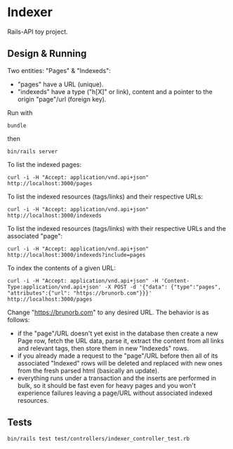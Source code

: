 # Indexer

Rails-API toy project.

## Design & Running

Two entities: "Pages" & "Indexeds":
 - "pages" have a URL (unique).
 - "indexeds" have a type ("h[X]" or link), content and a pointer to the origin "page"/url (foreign key).

Run with

`bundle`

then

 `bin/rails server`


To list the indexed pages:

    curl -i -H "Accept: application/vnd.api+json" http://localhost:3000/pages

To list the indexed resources (tags/links) and their respective URLs:

    curl -i -H "Accept: application/vnd.api+json" http://localhost:3000/indexeds

To list the indexed resources (tags/links) with their respective URLs and the associated "page":

    curl -i -H "Accept: application/vnd.api+json" http://localhost:3000/indexeds?include=pages

To index the contents of a given URL:

    curl -i -H "Accept: application/vnd.api+json" -H 'Content-Type:application/vnd.api+json' -X POST -d '{"data": {"type":"pages", "attributes":{"url": "https://brunorb.com"}}}' http://localhost:3000/pages

Change "https://brunorb.com" to any desired URL. The behavior is as follows:

  - if the "page"/URL doesn't yet exist in the database then create a new Page row, fetch the URL data, parse it, extract the content from all links and relevant tags, then store them in new "Indexeds" rows.
  - if you already made a request to the "page"/URL before then all of its associated "Indexed" rows will be deleted and replaced with new ones from the fresh parsed html (basically an update).
  - everything runs under a transaction and the inserts are performed in bulk, so it should be fast even for heavy pages and you won't experience failures leaving a page/URL without associated indexed resources.

## Tests

    bin/rails test test/controllers/indexer_controller_test.rb